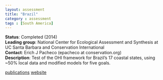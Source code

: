 ```yaml
---
layout: assessment
title: "Brazil"
category : assessment
tags : [South America]
---
```


**Status**: Completed (2014)  
**Leading group**: National Center for Ecological Assessment and Synthesis at UC Santa Barbara and Conservation International  
**Contact**: Erich J Pacheco (epacheco at conservation.org)    
**Description**: Test of the OHI framework for Brazil’s 17 coastal states, using ~50% local data and modified models for five goals.

[publications]() <!---link to publication page, anchored to brazil --->
[website](www.oceanhealthindex.org/ohi-plus/brazil-assessment-en)
